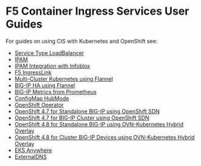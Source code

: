 F5 Container Ingress Services User Guides
========================================================

For guides on using CIS with Kubernetes and OpenShift see:

* [Service Type LoadBalancer](https://github.com/mdditt2000/k8s-bigip-ctlr/blob/main/user_guides/servicetypelb/README.md)
* [IPAM](https://github.com/mdditt2000/k8s-bigip-ctlr/blob/main/user_guides/ipam/README.md)
* [IPAM Integration with Infoblox](https://github.com/mdditt2000/k8s-bigip-ctlr/blob/main/user_guides/ipam-infoblox/README.md)
* [F5 IngressLink](https://github.com/mdditt2000/k8s-bigip-ctlr/tree/main/user_guides/ingresslink)
* [Multi-Cluster Kubernetes using Flannel](https://github.com/mdditt2000/k8s-bigip-ctlr/blob/main/user_guides/multi-cluster/user-guide.md)
* [BIG-IP HA using Flannel](https://github.com/mdditt2000/k8s-bigip-ctlr/blob/main/user_guides/k8s-ha/README.md)
* [BIG-IP Metrics from Prometheus](https://github.com/mdditt2000/k8s-bigip-ctlr/blob/main/user_guides/prometheus/README.md)
* [ConfigMap HubMode](https://github.com/mdditt2000/k8s-bigip-ctlr/blob/main/user_guides/hubmode/README.md)
* [OpenShift Operator](https://github.com/mdditt2000/k8s-bigip-ctlr/tree/main/user_guides/operator#readme)
* [OpenShift 4.7 for Standalone BIG-IP using OpenShift SDN](https://github.com/mdditt2000/k8s-bigip-ctlr/blob/main/user_guides/openshift-4-7/standalone/README.md)
* [OpenShift 4.7 for BIG-IP Cluster using OpenShift SDN](https://github.com/mdditt2000/k8s-bigip-ctlr/blob/main/user_guides/openshift-4-7/cluster/README.md)
* [OpenShift 4.8 for Standalone BIG-IP using OVN-Kubernetes Hybrid Overlay](https://github.com/mdditt2000/k8s-bigip-ctlr/blob/main/user_guides/openshift-4-8/standalone-ovn-k8s-hybrid/README.md)
* [OpenShift 4.8 for Cluster BIG-IP Devices using OVN-Kubernetes Hybrid Overlay](https://github.com/mdditt2000/k8s-bigip-ctlr/blob/main/user_guides/openshift-4-8/cluster-ovn-hybird/README.md)
* [EKS Anywhere](https://github.com/mdditt2000/k8s-bigip-ctlr/blob/main/user_guides/eks-anywhere/README.md)
* [ExternalDNS](https://github.com/mdditt2000/k8s-bigip-ctlr/blob/main/user_guides/externaldns/README.md)